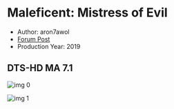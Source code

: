 # Maleficent: Mistress of Evil

* Author: aron7awol
* [Forum Post](https://www.avsforum.com/threads/bass-eq-for-filtered-movies.2995212/post-59038550)
* Production Year: 2019

## DTS-HD MA 7.1

![img 0](https://i.imgur.com/XamVaFE.jpg)

![img 1](https://i.imgur.com/fM9ob1g.png)

